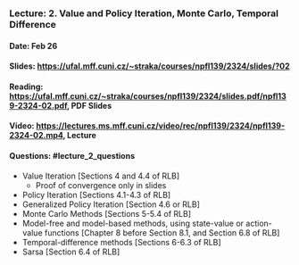 ### Lecture: 2. Value and Policy Iteration, Monte Carlo, Temporal Difference
#### Date: Feb 26
#### Slides: https://ufal.mff.cuni.cz/~straka/courses/npfl139/2324/slides/?02
#### Reading: https://ufal.mff.cuni.cz/~straka/courses/npfl139/2324/slides.pdf/npfl139-2324-02.pdf, PDF Slides
#### Video: https://lectures.ms.mff.cuni.cz/video/rec/npfl139/2324/npfl139-2324-02.mp4, Lecture
#### Questions: #lecture_2_questions

- Value Iteration [Sections 4 and 4.4 of RLB]
  - Proof of convergence only in slides
- Policy Iteration [Sections 4.1-4.3 of RLB]
- Generalized Policy Iteration [Section 4.6 or RLB]
- Monte Carlo Methods [Sections 5-5.4 of RLB]
- Model-free and model-based methods, using state-value or action-value
  functions [Chapter 8 before Section 8.1, and Section 6.8 of RLB]
- Temporal-difference methods [Sections 6-6.3 of RLB]
- Sarsa [Section 6.4 of RLB]
